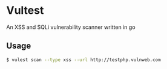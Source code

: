 # Vultest

An XSS and SQLi vulnerability scanner written in go

## Usage
```bash
$ vulest scan --type xss --url http://testphp.vulnweb.com
```